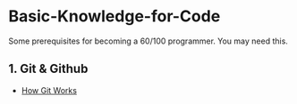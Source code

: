# Basic-Knowledge-for-Code
Some prerequisites for becoming a 60/100 programmer. You may need this.

## 1. Git & Github

* [How Git Works](https://github.com/LobbyBoy-Dray/Basic-Knowledge-for-Code/blob/master/Git%26Github/How-Git-Works/Handout.md)

